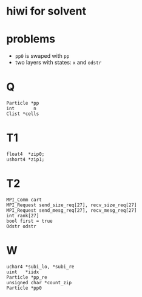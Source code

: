 # hiwi for solvent

# problems
* `pp0` is swaped with `pp`
* two layers with states: `x` and `odstr`

# Q

	Particle *pp
	int       n
	Clist *cells

# T1

	float4  *zip0;
	ushort4 *zip1;

# T2

	MPI_Comm cart
	MPI_Request send_size_req[27], recv_size_req[27]
	MPI_Request send_mesg_req[27], recv_mesg_req[27]
	int rank[27]
	bool first = true
	Odstr odstr

# W

	uchar4 *subi_lo, *subi_re
	uint   *iidx
	Particle *pp_re
	unsigned char *count_zip
	Particle *pp0
